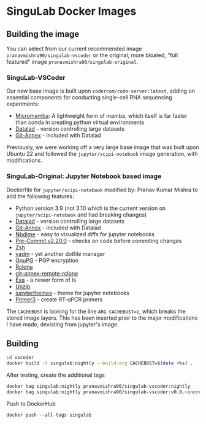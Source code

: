 # SinguLab Docker Images

## Building the image

You can select from our current recommended image `pranavmishra90/singulab-vscoder` or the original, more bloated, "full featured" image `pranavmishra90/singulab-original`.

### SinguLab-VSCoder

Our new base image is built upon `codercom/code-server:latest`, adding on essential components for conducting single-cell RNA sequencing experiments:

- [Micromamba](https://mamba.readthedocs.io/en/latest/user_guide/micromamba.html#micromamba): A lightweight form of mamba, which itself is far faster than conda in creating python virtual environments
- [Datalad](https://github.com/datalad/datalad) - version controlling large datasets
- [Git-Annex](https://git-annex.branchable.com/) - included with Datalad

Previously, we were working off a very large base image that was built upon Ubuntu 22 and followed the `jupyter/scipi-notebook` image generation, with modifications.

### SinguLab-Original: Jupyter Notebook based image

Dockerfile for `jupyter/scipi-notebook` modified by:
Pranav Kumar Mishra to add the following features:

- Python version 3.9 (not 3.10 which is the current version on `jupyter/scipi-notebook` and had breaking changes)
- [Datalad](https://github.com/datalad/datalad) - version controlling large datasets
- [Git-Annex](https://git-annex.branchable.com/) - included with Datalad
- [Nbdime](https://github.com/jupyter/nbdime) - easy to visualized diffs for jupyter notebooks
- [Pre-Commit v2.20.0](https://github.com/pre-commit/pre-commit) - checks on code before commiting changes
- [Zsh](https://www.zsh.org/)
- [yadm](https://github.com/TheLocehiliosan/yadm) - yet another dotfile manager
- [GnuPG](https://gnupg.org/) - PGP encryption
- [Rclone](https://github.com/rclone/rclone)
- [git-annex-remote-rclone](https://github.com/DanielDent/git-annex-remote-rclone)
- [Exa](https://the.exa.website/) - a newer form of ls
- [Unzip](https://pkgs.org/download/unzip)
- [jupyterthemes](https://github.com/dunovank/jupyter-themes) - theme for jupyter notebooks
- [Primer3](https://github.com/primer3-org) - create RT-qPCR primers

The `CACHEBUST` is looking for the line `ARG CACHEBUST=1`, which breaks the stored image layers. This has been inserted prior to the major modifications I have made, deviating from jupyter's image.

## Building

```sh
cd vscoder
docker build -t singulab:nightly --build-arg CACHEBUST=$(date +%s) .
```

After testing, create the additional tags

```sh
docker tag singulab:nightly pranavmishra90/singulab-vscoder:nightly
docker tag singulab:nightly pranavmishra90/singulab-vscoder:v0.0.<increment number here>
```

Push to DockerHub

```
docker push --all-tags singulab
```
